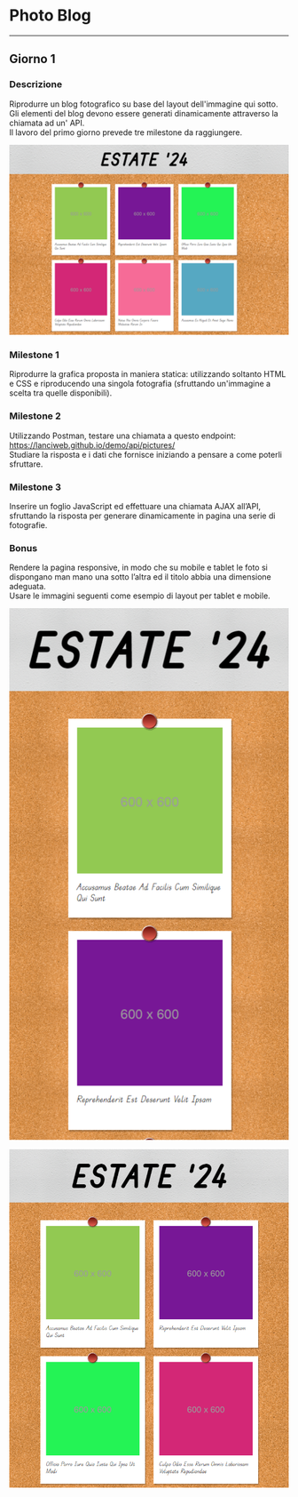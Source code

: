 # Photo Blog

---

## Giorno 1

### Descrizione

Riprodurre un blog fotografico su base del layout dell'immagine qui sotto. \
Gli elementi del blog devono essere generati dinamicamente attraverso la chiamata ad un' API. \
Il lavoro del primo giorno prevede tre milestone da raggiungere.

![desktop](./screenshots/screenshot.png)

### Milestone 1

Riprodurre la grafica proposta in maniera statica: utilizzando soltanto HTML e CSS e riproducendo una singola fotografia (sfruttando un'immagine a scelta tra quelle disponibili).

### Milestone 2

Utilizzando Postman, testare una chiamata a questo endpoint: \
https://lanciweb.github.io/demo/api/pictures/ \
Studiare la risposta e i dati che fornisce iniziando a pensare a come poterli sfruttare.

### Milestone 3

Inserire un foglio JavaScript ed effettuare una chiamata AJAX all’API, sfruttando la risposta per generare dinamicamente in pagina una serie di fotografie.

### Bonus

Rendere la pagina responsive, in modo che su mobile e tablet le foto si dispongano man mano una sotto l’altra ed il titolo abbia una dimensione adeguata. \
Usare le immagini seguenti come esempio di layout per tablet e mobile.

![moblie](./screenshots/mobile.png)

![tablet](./screenshots/tablet.png)